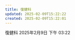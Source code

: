 ```yaml
---
title: 復健科
updated: 2025-02-09T15:22:22
created: 2025-02-09T15:22:01
---
```


復健科
2025年2月9日
下午 03:22
